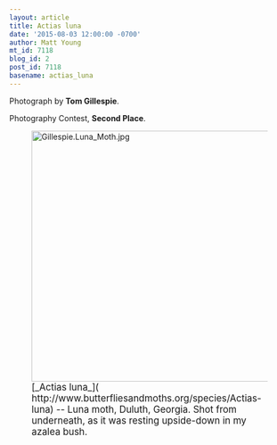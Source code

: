 ```yaml
---
layout: article
title: Actias luna
date: '2015-08-03 12:00:00 -0700'
author: Matt Young
mt_id: 7118
blog_id: 2
post_id: 7118
basename: actias_luna
---
```

Photograph by **Tom Gillespie**.

Photography Contest, **Second Place**.

<figure>
<img src="http://pandasthumb.org/archives/2015/07/01/Gillespie.Luna_Moth.jpg" alt="Gillespie.Luna_Moth.jpg" width="600" height="450" />
<figcaption markdown="span">
<big>[_Actias luna_]( http://www.butterfliesandmoths.org/species/Actias-luna) -- Luna moth, Duluth, Georgia. Shot from underneath, as it was resting upside-down in my azalea bush.</big>

</figcaption>
</figure>
